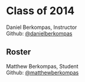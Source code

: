 Class of 2014
============================

Daniel Berkompas, Instructor  
Github: [@danielberkompas](http://github.com/danielberkompas)

Roster
----------------------------
Matthew Berkompas, Student  
Github: [@matthewberkompas](http://github.com/matthewberkompas) 
